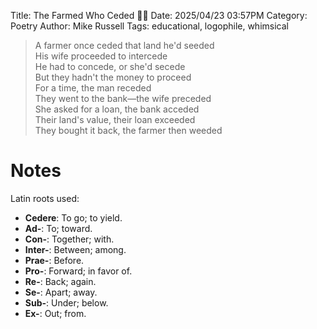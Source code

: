 Title: The Farmed Who Ceded 👨‍🌾
Date: 2025/04/23 03:57PM
Category: Poetry
Author: Mike Russell
Tags: educational, logophile, whimsical

> A farmer once ceded that land he'd seeded<br>
> His wife proceeded to intercede<br>
> He had to concede, or she'd secede<br>
> But they hadn't the money to proceed<br>
> For a time, the man receded<br>
> They went to the bank—the wife preceded<br>
> She asked for a loan, the bank acceded<br>
> Their land's value, their loan exceeded<br>
> They bought it back, the farmer then weeded<br>

# Notes

Latin roots used:

- **Cedere**: To go; to yield.
- **Ad-**: To; toward.
- **Con-**: Together; with.
- **Inter-**: Between; among.
- **Prae-**: Before.
- **Pro-**: Forward; in favor of.
- **Re-**: Back; again.
- **Se-**: Apart; away.
- **Sub-**: Under; below.
- **Ex-**: Out; from.
